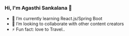 ### Hi, I'm Agasthi Sankalana 👋

- 🌱 I’m currently learning React.js/Spring Boot
- 👯 I’m looking to collaborate with other content creators
- ⚡ Fun fact: love to Travel..

